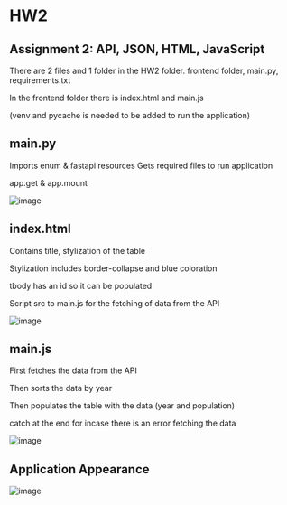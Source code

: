 # HW2
## Assignment 2: API, JSON, HTML, JavaScript

There are 2 files and 1 folder in the HW2 folder. frontend folder, main.py, requirements.txt

In the frontend folder there is index.html and main.js

(venv and pycache is needed to be added to run the application)

## main.py
Imports enum & fastapi resources
Gets required files to run application
  
  app.get & app.mount

![image](https://github.com/KyraEvjen/HW2/assets/156963640/2afaef64-d582-4531-aec5-557ea1db3434)


## index.html
Contains title, stylization of the table

Stylization includes border-collapse and blue coloration

tbody has an id so it can be populated

Script src to main.js for the fetching of data from the API

![image](https://github.com/KyraEvjen/HW2/assets/156963640/4f2af858-d911-4afc-9346-d3576c85e593)

## main.js
First fetches the data from the API

Then sorts the data by year

Then populates the table with the data (year and population)

catch at the end for incase there is an error fetching the data

![image](https://github.com/KyraEvjen/HW2/assets/156963640/b300fcc9-05bd-42a5-a4b9-1db626bf5b31)

## Application Appearance
![image](https://github.com/KyraEvjen/HW2/assets/156963640/bcb662a1-4fff-493f-8bf6-3d07faffce55)

